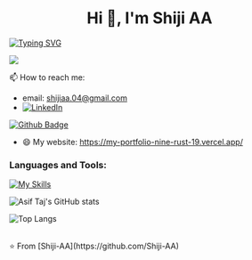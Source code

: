  <h1 align="center">Hi 👋, I'm Shiji AA </h1>
 
[![Typing SVG](https://readme-typing-svg.demolab.com?font=Fira+Code&size=30&pause=1000&color=F73014&background=FFE0AD1A&random=false&width=435&lines=Full+Stack+Developer;MERN+Stack+Developer;Software+Developer)](https://git.io/typing-svg)

[![](https://visitcount.itsvg.in/api?id=Shiji-AA&label=Profile%20Views&color=12&icon=6&pretty=false)](https://visitcount.itsvg.in)


📫 How to reach me:
- email: shijiaa.04@gmail.com
- [![LinkedIn](https://img.shields.io/badge/LinkedIn-%230077B5.svg?logo=linkedin&logoColor=white)](https://www.linkedin.com/in/shijiaa/)
<div id="badges">
  <a href="https://github.com/Shiji-AA">
    <img src="https://img.shields.io/badge/Github-white?style=for-the-badge&logo=Github&logoColor=black" alt="Github Badge"/>
  </a>
</div>

- 😄 My website: https://my-portfolio-nine-rust-19.vercel.app/
  
  


### Languages and Tools:
[![My Skills](https://skillicons.dev/icons?i=flutter,dart,firebase,github,git,postman,figma,xd&perline=5)](https://skillicons.dev)

![Asif Taj's GitHub stats](https://github-readme-stats.vercel.app/api?username=Shiji-AA&show_icons=true&theme=dark)

![Top Langs](https://github-readme-stats.vercel.app/api/top-langs/?username=Shiji-AA&theme=dark)


<br>
⭐️ From [Shiji-AA](https://github.com/Shiji-AA)
